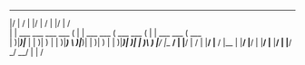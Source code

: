   __                                     __                                          __                       
|/  |           /               |      |/  |                /               |      |/  |           /          
|   | ___  ___    ___  ___      (      |   | ___       ___ (  ___  ___      (      |   | ___  ___ (  ___      
|   )|___)|___ | |   )|   )     |      |   )|___) \  )|___)| |   )|   )     |      |   )|___)|   )| |   )\   )
|__/ |__   __/ | |__/ |  /      |      |__/ |__    \/ |__  | |__/ |__/      |      |__/ |__  |__/ | |__/  \_/ 
                 __/                                              |                          |             /  